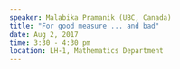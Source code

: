 ```yaml
---
speaker: Malabika Pramanik (UBC, Canada)
title: "For good measure ... and bad"
date: Aug 2, 2017
time: 3:30 - 4:30 pm
location: LH-1, Mathematics Department
---
```

